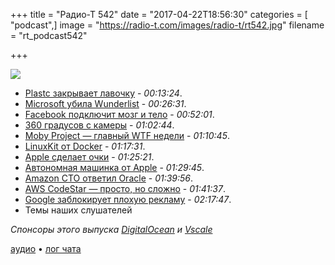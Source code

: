 +++
title = "Радио-Т 542"
date = "2017-04-22T18:56:30"
categories = [ "podcast",]
image = "https://radio-t.com/images/radio-t/rt542.jpg"
filename = "rt_podcast542"

+++

![](https://radio-t.com/images/radio-t/rt542.jpg)

- [Plastc закрывает лавочку](https://techcrunch.com/2017/04/20/plastc-goes-belly-up/) - *00:13:24*.
- [Microsoft убила Wunderlist](https://thenextweb.com/apps/2017/04/20/microsoft-just-killed-wunderlist-to-launch-a-new-to-do-app/) - *00:26:31*.
- [Facebook подключит мозг и тело](https://techcrunch.com/2017/04/19/facebook-brain-interface/) - *00:52:01*.
- [360 градусов с камеры](https://techcrunch.com/2017/04/19/facebooks-new-360-cameras-that-capture-in-six-degrees-of-freedom-will-be-licensed/) - *01:02:44*.
- [Moby Project — главный WTF недели](https://blog.docker.com/2017/04/introducing-the-moby-project/) - *01:10:45*.
- [LinuxKit от Docker](https://blog.docker.com/2017/04/introducing-linuxkit-container-os-toolkit/) - *01:17:31*.
- [Apple сделает очки](https://thenextweb.com/apple/2017/04/21/leaked-injury-report-hints-at-apple-ar-prototype/) - *01:25:21*.
- [Автономная машинка от Apple](http://www.cultofmac.com/477855/apple-self-driving-car-training/) - *01:29:45*.
- [Amazon CTO ответил Oracle](http://www.businessinsider.com/amazon-cto-werner-vogels-oracle-databases-2017-4) - *01:39:56*.
- [AWS CodeStar — просто, но сложно](https://aws.amazon.com/blogs/aws/new-aws-codestar/?sc_channel=sm) - *01:41:37*.
- [Google заблокирует плохую рекламу](https://www.recode.net/2017/4/19/15365768/google-chrome-ad-blocker) - *02:17:47*.
- Темы наших слушателей

*Спонсоры этого выпуска [DigitalOcean](https://www.digitalocean.com) и [Vscale](http://bit.ly/radio-t_vscale)*

[аудио](https://cdn.radio-t.com/rt_podcast542.mp3) • [лог чата](http://chat.radio-t.com/logs/radio-t-542.html)
<audio src="https://cdn.radio-t.com/rt_podcast542.mp3" preload="none"></audio>
